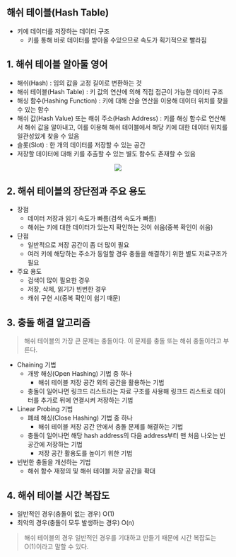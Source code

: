 ## 해쉬 테이블(Hash Table)
+ 키에 데이터를 저장하는 데이터 구조
	+ 키를 통해 바로 데이터를 받아올 수있으므로 속도가 획기적으로 빨라짐

## 1. 해쉬 테이블 알아둘 영어
+ 해쉬(Hash) : 임의 값을 고정 길이로 변환하는 것
+ 해쉬 테이블(Hash Table) : 키 값의 연산에 의해 직접 접근이 가능한 데이터 구조
+ 해싱 함수(Hashing Function) : 키에 대해 산술 연산을 이용해 데이터 위치를 찾을 수 있는 함수
+ 해쉬 값(Hash Value) 또는 해쉬 주소(Hash Address) : 키를 해싱 함수로 연산해서 해쉬 값을 알아내고, 이를 이용해 해쉬 테이블에서 해당 키에 대한 데이터 위치를 일관성있게 찾을 수 있음
+ 슬롯(Slot) : 한 개의 데이터를 저장할 수 있는 공간
+ 저장할 데이터에 대해 키를 추출할 수 있는 별도 함수도 존재할 수 있음

<p align="center"><img src="https://www.fun-coding.org/00_Images/hash.png"></p>

## 2. 해쉬 테이블의 장단점과 주요 용도
+ 장점
	+ 데이터 저장과 읽기 속도가 빠름(검색 속도가 빠름)
	+ 해쉬는 키에 대한 데이터가 있는지 확인하는 것이 쉬움(중복 확인이 쉬움)
+ 단점
	+ 일반적으로 저장 공간이 좀 더 많이 필요
	+ 여러 키에 해당하는 주소가 동일할 경우 충돌을 해결하기 위한 별도 자료구조가 필요
+ 주요 용도
	+ 검색이 많이 필요한 경우
	+ 저장, 삭제, 읽기가 빈번한 경우
	+ 캐쉬 구현 시(중복 확인이 쉽기 때문)

## 3. 충돌 해결 알고리즘
> 해쉬 테이블의 가장 큰 문제는 충돌이다.
> 이 문제를 충돌 또는 해쉬 충돌이라고 부른다.
+ Chaining 기법
	+ 개방 해싱(Open Hashing) 기법 중 하나
		+ 해쉬 테이블 저장 공간 외의 공간을 활용하는 기법
	+ 충돌이 일어나면 링크드 리스트라는 자료 구조를 사용해 링크드 리스트로 데이터를 추가로 뒤에 연결시켜 저장하는 기법
+ Linear Probing 기법
	+ 폐쇄 해싱(Close Hashing) 기법 중 하나
		+ 해쉬 테이블 저장 공간 안에서 충돌 문제를 해결하는 기법
	+ 충돌이 일어나면 해당 hash address의 다음 address부터 맨 처음 나오는 빈 공간에 저장하는 기법
		+ 저장 공간 활용도를 높이기 위한 기법
+ 빈번한 충돌을 개선하는 기법
	+ 해쉬 함수 재정의 및 해쉬 테이블 저장 공간을 확대

## 4. 해쉬 테이블 시간 복잡도
+ 일반적인 경우(충돌이 없는 경우) O(1)
+ 최악의 경우(충돌이 모두 발생하는 경우) O(n)
> 해쉬 테이블의 경우 일반적인 경우를 기대하고 만들기 때문에
> 시간 복잡도는 O(1)이라고 말할 수 있다.
